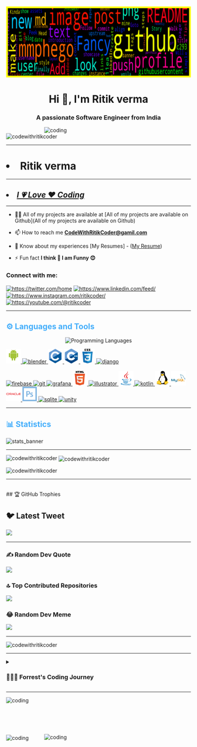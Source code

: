 ![image](https://github.com/CodeWithRitikCoder/CodeWithRitikCoder/blob/main/banner1.png)
<h1 align="center">Hi 👋, I'm Ritik verma</h1>
<h3 align="center">A passionate Software Engineer from India</h3>

<img align="right" alt="coding" width="400" src="https://i.pinimg.com/originals/54/e3/7d/54e37d8074ebcde1d96c77d7b2a7f310.gif">

<p align="left"> <img src="https://komarev.com/ghpvc/?username=codewithritikcoder&label=Profile%20views&color=0e75b6&style=flat" alt="codewithritikcoder" /> </p>


<hr><h1><li type="desc"> Ritik verma </li></h1><hr>

<h2><u><b><li type="desc"><i>I 💗 Love ❤️ Coding </u></b></i></li></h2><hr>

- 👨‍💻 All of my projects are available at [All of my projects are available on Github](All of my projects are available on Github)

- 📫 How to reach me **CodeWithRitikCoder@gamil.com**

- 📄 Know about my experiences [My Resumes] - (<a href="https://drive.google.com/file/d/1l52uSAxMy5yc5oUGfKag3hqXIOk2w2VM/view?usp=sharing">My Resume</a>)

- ⚡ Fun fact **I think 🤔 I am Funny 😊**

<h3 align="left">Connect with me:</h3>
<p align="left">
<a href="https://twitter.com/https://twitter.com/home" target="blank"><img align="center" src="https://raw.githubusercontent.com/rahuldkjain/github-profile-readme-generator/master/src/images/icons/Social/twitter.svg" alt="https://twitter.com/home" height="30" width="40" /></a>
<a href="https://linkedin.com/in/https://www.linkedin.com/feed/" target="blank"><img align="center" src="https://raw.githubusercontent.com/rahuldkjain/github-profile-readme-generator/master/src/images/icons/Social/linked-in-alt.svg" alt="https://www.linkedin.com/feed/" height="30" width="40" /></a>
<a href="https://instagram.com/https://www.instagram.com/ritikcoder/" target="blank"><img align="center" src="https://raw.githubusercontent.com/rahuldkjain/github-profile-readme-generator/master/src/images/icons/Social/instagram.svg" alt="https://www.instagram.com/ritikcoder/" height="30" width="40" /></a>
<a href="https://www.youtube.com/c/https://youtube.com/@ritikcoder" target="blank"><img align="center" src="https://raw.githubusercontent.com/rahuldkjain/github-profile-readme-generator/master/src/images/icons/Social/youtube.svg" alt="https://youtube.com/@ritikcoder" height="30" width="40" /></a>
</p>

<!-- <h3 align="left">Languages and Tools:</h3> -->
<hr>

<h2 style="color: #44AEFB">⚙️ Languages and Tools</h2>
<div align="center" style="display:block;">
    <img width="100px" alt="Programming Languages" src="https://user-images.githubusercontent.com/78341798/194531121-47b0119a-ce00-439d-b586-125f86acb098.png"/> 
</div>

<p align="left"> <a href="https://developer.android.com" target="_blank" rel="noreferrer"> <img src="https://raw.githubusercontent.com/devicons/devicon/master/icons/android/android-original-wordmark.svg" alt="android" width="40" height="40"/> </a> <a href="https://www.blender.org/" target="_blank" rel="noreferrer"> <img src="https://download.blender.org/branding/community/blender_community_badge_white.svg" alt="blender" width="40" height="40"/> </a> <a href="https://www.cprogramming.com/" target="_blank" rel="noreferrer"> <img src="https://raw.githubusercontent.com/devicons/devicon/master/icons/c/c-original.svg" alt="c" width="40" height="40"/> </a> <a href="https://www.w3schools.com/cpp/" target="_blank" rel="noreferrer"> <img src="https://raw.githubusercontent.com/devicons/devicon/master/icons/cplusplus/cplusplus-original.svg" alt="cplusplus" width="40" height="40"/> </a> <a href="https://www.w3schools.com/css/" target="_blank" rel="noreferrer"> <img src="https://raw.githubusercontent.com/devicons/devicon/master/icons/css3/css3-original-wordmark.svg" alt="css3" width="40" height="40"/> </a> <a href="https://www.djangoproject.com/" target="_blank" rel="noreferrer"> <img src="https://cdn.worldvectorlogo.com/logos/django.svg" alt="django" width="40" height="40"/> </a> <br><br> <a href="https://firebase.google.com/" target="_blank" rel="noreferrer"> <img src="https://www.vectorlogo.zone/logos/firebase/firebase-icon.svg" alt="firebase" width="40" height="40"/> </a> <a href="https://git-scm.com/" target="_blank" rel="noreferrer"> <img src="https://www.vectorlogo.zone/logos/git-scm/git-scm-icon.svg" alt="git" width="40" height="40"/> </a> <a href="https://grafana.com" target="_blank" rel="noreferrer"> <img src="https://www.vectorlogo.zone/logos/grafana/grafana-icon.svg" alt="grafana" width="40" height="40"/> </a> <a href="https://www.w3.org/html/" target="_blank" rel="noreferrer"> <img src="https://raw.githubusercontent.com/devicons/devicon/master/icons/html5/html5-original-wordmark.svg" alt="html5" width="40" height="40"/> </a> <a href="https://www.adobe.com/in/products/illustrator.html" target="_blank" rel="noreferrer"> <img src="https://www.vectorlogo.zone/logos/adobe_illustrator/adobe_illustrator-icon.svg" alt="illustrator" width="40" height="40"/> </a> <a href="https://www.java.com" target="_blank" rel="noreferrer"> <img src="https://raw.githubusercontent.com/devicons/devicon/master/icons/java/java-original.svg" alt="java" width="40" height="40"/> </a> <a href="https://kotlinlang.org" target="_blank" rel="noreferrer"> <img src="https://www.vectorlogo.zone/logos/kotlinlang/kotlinlang-icon.svg" alt="kotlin" width="40" height="40"/> </a> <a href="https://www.linux.org/" target="_blank" rel="noreferrer"> <img src="https://raw.githubusercontent.com/devicons/devicon/master/icons/linux/linux-original.svg" alt="linux" width="40" height="40"/> </a> <a href="https://www.mysql.com/" target="_blank" rel="noreferrer"> <img src="https://raw.githubusercontent.com/devicons/devicon/master/icons/mysql/mysql-original-wordmark.svg" alt="mysql" width="40" height="40"/> </a> <a href="https://www.oracle.com/" target="_blank" rel="noreferrer"> <img src="https://raw.githubusercontent.com/devicons/devicon/master/icons/oracle/oracle-original.svg" alt="oracle" width="40" height="40"/> </a> <a href="https://www.photoshop.com/en" target="_blank" rel="noreferrer"> <img src="https://raw.githubusercontent.com/devicons/devicon/master/icons/photoshop/photoshop-line.svg" alt="photoshop" width="40" height="40"/> </a> <a href="https://www.sqlite.org/" target="_blank" rel="noreferrer"> <img src="https://www.vectorlogo.zone/logos/sqlite/sqlite-icon.svg" alt="sqlite" width="40" height="40"/> </a> <a href="https://unity.com/" target="_blank" rel="noreferrer"> <img src="https://www.vectorlogo.zone/logos/unity3d/unity3d-icon.svg" alt="unity" width="40" height="40"/> </a> </p>
<hr>

<!-- start -->
<!-- Statistics -->

<h2 style="color: #44AEFB">📊 Statistics</h2>

![stats_banner](https://user-images.githubusercontent.com/78341798/194534778-d662496c-ae00-4e8d-ae9b-b90912054e7f.gif)

<!-- Begin Stats Cards -->
<!-- Resources:  -->
<!-- Github & Languages Stats: https://github.com/anuraghazra/github-readme-stats --> 
<!-- Streak Stats: https://github.com/denvercoder1/github-readme-streak-stats -->
<!-- Change the value after ?username= to your GitHub username. -->
<div class="stats" align="center"></div>

<!-- ![Khaled Badran's GitHub Stats](https://github-readme-stats.vercel.app/api?username=KhaledBadranDev&hide=stars&count_private=true&show_icons=true&theme=algolia&border_radius=20)

![GitHub Streak](https://streak-stats.demolab.com?user=KhaledBadranDev&count_private=true&theme=algolia&border_radius=20) -->

<!-- ![Most Used Languages](https://github-readme-stats.vercel.app/api/top-langs/?username=KhaledBadranDev&show_icons=true&theme=algolia&border_radius=20) -->
    
<!-- compact programming languages layout -->
<!-- ![Most Used Languages](https://github-readme-stats.vercel.app/api/top-langs/?username=KhaledBadranDev&layout=compact&show_icons=true&theme=algolia&border_radius=20)
</div> -->
<!--  End Stats Cards -->
<!-- end -->

<!-- <hr>
<p><img align="left" src="https://github-readme-stats.vercel.app/api/top-langs?username=codewithritikcoder&show_icons=true&locale=en&layout=compact" alt="codewithritikcoder" /></p> -->

<hr>
<p><img align="left" src="https://github-readme-stats.vercel.app/api/top-langs/?username=CodeWithRitikCoder&theme=blue-green&hide_border=false&include_all_commits=true&count_private=true&layout=compact" alt="codewithritikcoder" /></p>



<!-- <p>&nbsp;<img align="center" src="https://github-readme-stats.vercel.app/api?username=codewithritikcoder&show_icons=true&locale=en" alt="codewithritikcoder" /></p> -->

<p>&nbsp;<img align="center" src="https://github-readme-stats.vercel.app/api?username=CodeWithRitikCoder&theme=blue-green&hide_border=false&include_all_commits=true&count_private=true" alt="codewithritikcoder" /></p>

<!-- <p><img align="center" src="https://github-readme-streak-stats.herokuapp.com/?user=codewithritikcoder&" alt="codewithritikcoder" /></p> -->

<p><img align="center" src="https://github-readme-streak-stats.herokuapp.com/?user=CodeWithRitikCoder&theme=blue-green&hide_border=false" alt="codewithritikcoder" /></p>
<hr>

<br>
## 🏆 GitHub Trophies
<!-- ![](https://github-profile-trophy.vercel.app/?username=CodeWithRitikCoder&theme=gitdimmed&no-frame=false&no-bg=true&margin-w=4) -->

## 🐦 Latest Tweet
[![](https://gtce.itsvg.in/api?username=ritikcoder)](https://github.com/VishwaGauravIn/github-twitter-card-embed)
<hr>

### ✍️ Random Dev Quote
![](https://quotes-github-readme.vercel.app/api?type=horizontal&theme=radical)

### 🔝 Top Contributed Repositories
![](https://github-contributor-stats.vercel.app/api?username=CodeWithRitikCoder&limit=5&theme=dark&combine_all_yearly_contributions=true)

### 😂 Random Dev Meme
<img src="https://rm.up.railway.app/" width="512px"/>
<hr>
<p align="left"> <img src="https://komarev.com/ghpvc/?username=codewithritikcoder&label=Profile%20views&color=0e75b6&style=flat" alt="codewithritikcoder" /> </p>

<hr>
<details>
    <summary><h3>🙅‍♂️🙅 Forrest's Coding Journey </h3> </summary>
    <h2>--Coding Journey--</h2>
    I started my coding joumey as a naive computer science student with a passion to learn everything I could about this programming
    world - code, unix, linux, theory. And all the while, teaching myself iOS development with a dream to build my own app. but that soon
    got overshadowed by my desire to excel in Java. A desire that landed me a full-stack software engineering job upon graduation.
    However, I had another desire I had been pursuing throughout this time - YouTube content creation. I eventually ended up quitting my
    software engineering job to pursue YouTube full-time, and that has been my focus ever since. But there's something that's always
    bothered me about my journey - abandoning my dream of building my own app to pursue the safe route, a job. Now I've already taken
    the leap away from that safety net into this uncofortable, unexplored world that it being a creator. And it worked out, but again, it
    became comfortable. It's easier to create a video than go out on a ledge and build my own product. I do have to eat, at the end of the
    day, but I think it's time. It's time to get uncomfortable again. I have a burning desire to get back on the horse, and fulfill that dream
    younger me had of building my own app, my own product And in order to do that, I'll be implmementing a few measures to streamline
    my YouTube content to focus more time on fulfilling that dream - a dream that I'll be ready to tackle in 2023 due to the measure I'm
    putting in place now until the end of 2023. Don't wait up, because I'm coming.
    </details>
<hr>
    <img align="left" alt="coding" width="400" height="100" src="https://cdn-images-1.medium.com/max/1200/0*D4c3Wot2boeghGqI.gif">
    <img align="right" alt="coding" width="400" height="100" src="https://media.tenor.com/images/7c37724f05ed6d2272d1eaa00d0b06a9/tenor.gif">
    <br><br><br><br><br>
    <img align="center" alt="coding" width="150" margint-Left src="https://media.tenor.com/I5iY9Hj8YGQAAAAi/kroppa-digital.gif">
    
    
